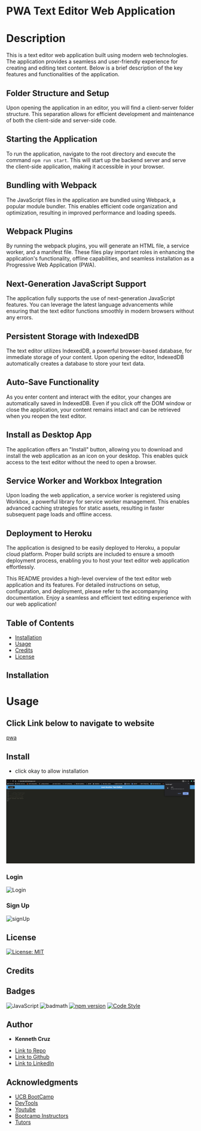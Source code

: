 # **PWA Text Editor Web Application**

# Description

This is a text editor web application built using modern web technologies. The application provides a seamless and user-friendly experience for creating and editing text content. Below is a brief description of the key features and functionalities of the application.

## Folder Structure and Setup
Upon opening the application in an editor, you will find a client-server folder structure. This separation allows for efficient development and maintenance of both the client-side and server-side code.

## Starting the Application
To run the application, navigate to the root directory and execute the command `npm run start`. This will start up the backend server and serve the client-side application, making it accessible in your browser.

## Bundling with Webpack
The JavaScript files in the application are bundled using Webpack, a popular module bundler. This enables efficient code organization and optimization, resulting in improved performance and loading speeds.

## Webpack Plugins
By running the webpack plugins, you will generate an HTML file, a service worker, and a manifest file. These files play important roles in enhancing the application's functionality, offline capabilities, and seamless installation as a Progressive Web Application (PWA).

## Next-Generation JavaScript Support
The application fully supports the use of next-generation JavaScript features. You can leverage the latest language advancements while ensuring that the text editor functions smoothly in modern browsers without any errors.

## Persistent Storage with IndexedDB
The text editor utilizes IndexedDB, a powerful browser-based database, for immediate storage of your content. Upon opening the editor, IndexedDB automatically creates a database to store your text data.

## Auto-Save Functionality
As you enter content and interact with the editor, your changes are automatically saved in IndexedDB. Even if you click off the DOM window or close the application, your content remains intact and can be retrieved when you reopen the text editor.

## Install as Desktop App
The application offers an "Install" button, allowing you to download and install the web application as an icon on your desktop. This enables quick access to the text editor without the need to open a browser.

## Service Worker and Workbox Integration
Upon loading the web application, a service worker is registered using Workbox, a powerful library for service worker management. This enables advanced caching strategies for static assets, resulting in faster subsequent page loads and offline access.

## Deployment to Heroku
The application is designed to be easily deployed to Heroku, a popular cloud platform. Proper build scripts are included to ensure a smooth deployment process, enabling you to host your text editor web application effortlessly.

This README provides a high-level overview of the text editor web application and its features. For detailed instructions on setup, configuration, and deployment, please refer to the accompanying documentation. Enjoy a seamless and efficient text editing experience with our web application!

## Table of Contents 



* [Installation](#installation)
* [Usage](#usage)
* [Credits](#credits)
* [License](#license)


## Installation





# Usage 

## Click Link below to navigate to website

[pwa](https://pwa-jate-edit.herokuapp.com/)

## Install

- click okay to allow installation

 ![step 1](./assets/imgs/install.png) 


### Login

![Login](./assets/img/login.png)

### Sign Up
![signUp](./assets/img/signUp.png)




## License
[![License: MIT](https://img.shields.io/badge/License-MIT-yellow.svg)](https://opensource.org/licenses/MIT)



## Credits



## Badges
![JavaScript](https://img.shields.io/badge/JavaScript-ES6-yellow)
![badmath](https://img.shields.io/github/languages/top/nielsenjared/badmath)
[![npm version](https://img.shields.io/npm/v/console.table.svg)](https://www.npmjs.com/package/console.table)
[![Code Style](https://img.shields.io/badge/code%20style-standard-brightgreen.svg)](https://standardjs.com)



## **Author**

* **Kenneth Cruz** 
- [Link to Repo](https://github.com/Cruzkenneth504/tech-blog)
- [Link to Github](https://github.com/cruzkenneth504)
- [Link to LinkedIn](linkedin.com/in/cruzkenneth504)

## **Acknowledgments**

* [UCB BootCamp](https://bootcamp.berkeley.edu/)
* [DevTools](https://dev.to/)
* [Youtube](https://www.youtube.com/)
* [Bootcamp Instructors](https://bootcamp.berkeley.edu/)
* [Tutors]( https://tinyurl.com/BootCampTutorTeam)
 

